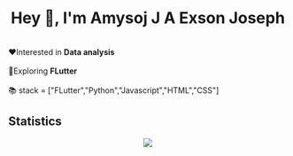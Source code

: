 <h1 align="center">Hey 👋, I'm Amysoj J A Exson Joseph</h1>
<br>
❤️Interested in <b>Data analysis</b><br><br>
🔎Exploring <b>FLutter</b><br><br>
📚 stack = ["FLutter","Python","Javascript","HTML","CSS"]
<br>
<h2>Statistics</h2>
<p align="center">
  <img src="https://github-readme-stats.vercel.app/api/top-langs/?username=exson6969&layout=compact"/>
</p>
